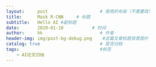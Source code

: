 ```yaml
---
layout:     post                    # 使用的布局（不需要改）
title:      Mask R-CNN     # 标题
subtitle:   Hello AI #副标题
date:       2020-01-10           # 时间
author:     hk                      # 作者
header-img: img/post-bg-debug.png    #这篇文章标题背景图片
catalog: true                       # 是否归档
tags:                               #标签
    - AI论文归纳
---
```


